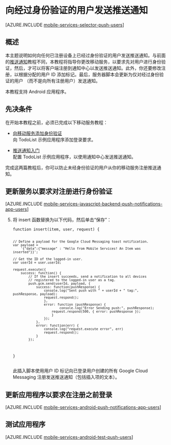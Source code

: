 
<properties 
	pageTitle="向经过身份验证的用户发送推送通知" 
	description="了解如何向特定用户发送推送通知" 
	services="mobile-services, notification-hubs" 
	documentationCenter="android" 
	authors="wesmc7777" 
	manager="dwrede" 
	editor=""/>

<tags 
	ms.service="mobile-services" 
	ms.date="06/03/2015" 
	wacn.date="07/25/2015"/>


#  向经过身份验证的用户发送推送通知

[AZURE.INCLUDE [mobile-services-selector-push-users](../includes/mobile-services-selector-push-users.md)]

## 概述

本主题说明如何向任何已注册设备上已经过身份验证的用户发送推送通知。与前面的[推送通知][Get started with push notifications]教程不同，本教程将指导你更改移动服务，以要求先对用户进行身份验证，然后，才可以将客户端注册到通知中心以发送推送通知。此外，你还要修改注册，以根据分配的用户 ID 添加标记。最后，服务器脚本会更新为仅对经过身份验证的用户 （而不是向所有注册用户）发送通知。
 
本教程支持 Android 应用程序。

## 先决条件 

在开始本教程之前，必须已完成以下移动服务教程：

+ [向移动服务添加身份验证]<br/>向 TodoList 示例应用程序添加登录要求。

+ [推送通知入门]<br/>配置 TodoList 示例应用程序，以使用通知中心发送推送通知。

完成这两篇教程后，你可以防止未经身份验证的用户从你的移动服务注册推送通知。

## 更新服务以要求对注册进行身份验证

[AZURE.INCLUDE [mobile-services-javascript-backend-push-notifications-app-users](../includes/mobile-services-javascript-backend-push-notifications-app-users.md)]

<ol start="5"><li><p>将 insert 函数替换为以下代码，然后单击“保存”<strong></strong>：</p>
<pre><code>function insert(item, user, request) {

    // Define a payload for the Google Cloud Messaging toast notification.
    var payload = 
        '{"data":{"message" : "Hello from Mobile Services! An Item was inserted"}}';

    // Get the ID of the logged-in user.
    var userId = user.userId;		

    request.execute({
        success: function() {
            // If the insert succeeds, send a notification to all devices 
            // registered to the logged-in user as a tag.
            push.gcm.send(userId, payload, {
                success: function(pushResponse) {
                    console.log("Sent push with " + userId + " tag:", pushResponse, payload);
	    			request.respond();
                    },             
                    error: function (pushResponse) {
                            console.log("Error Sending push:", pushResponse);
	    				request.respond(500, { error: pushResponse });
                        }
                    });
                },
                error: function(err) {
                    console.log("request.execute error", err)
                    request.respond();
                }
            });
}</code></pre>

<p>此插入脚本使用用户 ID 标记向已登录用户创建的所有 Google Cloud Messaging 注册发送推送通知（包括插入项的文本）。</p></li></ol>

## 更新应用程序以要求在注册之前登录

[AZURE.INCLUDE [mobile-services-android-push-notifications-app-users](/documentation/articles/mobile-services-android-push-notifications-app-users)]

## 测试应用程序

[AZURE.INCLUDE [mobile-services-android-test-push-users](../includes/mobile-services-android-test-push-users.md)]

<!---##Next steps

In the next tutorial, [Service-side authorization of Mobile Services users](/documentation/articles/mobile-services-javascript-backend-service-side-authorization), you will take the user ID value provided by Mobile Services based on an authenticated user and use it to filter the data returned by Mobile Services. Learn more about how to use Mobile Services with .NET in [Mobile Services .NET How-to Conceptual Reference]-->


<!-- URLs. -->

[向移动服务添加身份验证]: /documentation/articles/mobile-services-android-get-started-users
[Get started with push notifications]: /documentation/articles/mobile-services-javascript-backend-android-get-started-push
[推送通知入门]: /documentation/articles/mobile-services-javascript-backend-android-get-started-push
[Azure Management Portal]: https://manage.windowsazure.cn/
[Mobile Services .NET How-to Conceptual Reference]: /documentation/articles/mobile-services-windows-dotnet-how-to-use-client-library
<!---HONumber=HO63-->